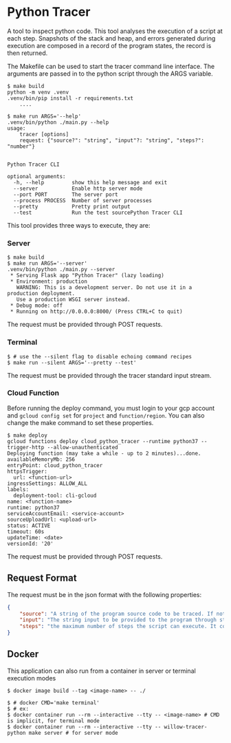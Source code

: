 # Python Tracer

A tool to inspect python code.
This tool analyses the execution of a script at each step.
Snapshots of the stack and heap, and errors generated during execution are composed in a record of the program states, the record is then returned.

The Makefile can be used to start the tracer command line interface.
The arguments are passed in to the python script through the ARGS variable.

```shell
$ make build
python -m venv .venv
.venv/bin/pip install -r requirements.txt
    ....

$ make run ARGS='--help'
.venv/bin/python ./main.py --help
usage:
    tracer [options]
    request: {"source?": "string", "input"?: "string", "steps?": "number"}


Python Tracer CLI

optional arguments:
  -h, --help         show this help message and exit
  --server           Enable http server mode
  --port PORT        The server port
  --process PROCESS  Number of server processes
  --pretty           Pretty print output
  --test             Run the test sourcePython Tracer CLI

```

This tool provides three ways to execute, they are:

### Server

```shell
$ make build
$ make run ARGS='--server'
.venv/bin/python ./main.py --server
 * Serving Flask app "Python Tracer" (lazy loading)
 * Environment: production
   WARNING: This is a development server. Do not use it in a production deployment.
   Use a production WSGI server instead.
 * Debug mode: off
 * Running on http://0.0.0.0:8000/ (Press CTRL+C to quit)

```

The request must be provided through POST requests.

### Terminal

```shell
$ # use the --silent flag to disable echoing command recipes
$ make run --silent ARGS='--pretty --test'
```

The request must be provided through the tracer standard input stream.

### Cloud Function

Before running the deploy command, you must login to your gcp account and `gcloud config set` for `project` and `function/region`.
You can also change the make command to set these properties.

```shell
$ make deploy
gcloud functions deploy cloud_python_tracer --runtime python37 --trigger-http --allow-unauthenticated
Deploying function (may take a while - up to 2 minutes)...done.
availableMemoryMb: 256
entryPoint: cloud_python_tracer
httpsTrigger:
  url: <function-url>
ingressSettings: ALLOW_ALL
labels:
  deployment-tool: cli-gcloud
name: <function-name>
runtime: python37
serviceAccountEmail: <service-account>
sourceUploadUrl: <upload-url>
status: ACTIVE
timeout: 60s
updateTime: <date>
versionId: '20'
```

The request must be provided through POST requests.


## Request Format

The request must be in the json format with the following properties:

```json
{
    "source": "A string of the program source code to be traced. If not provided, the tracer will use an empty string.",
    "input": "The string input to be provided to the program through stdin. It is optional, but the program might raise an EOFError if not enough input is provided.",
    "steps": "the maximum number of steps the script can execute. It considers only steps in the provided script, API calls from other modules are not counted."
}
```

## Docker

This application can also run from a container in server or terminal execution modes

```shell
$ docker image build --tag <image-name> -- ./

$ # docker CMD='make terminal'
$ # ex:
$ docker container run --rm --interactive --tty -- <image-name> # CMD is implicit, for terminal mode
$ docker container run --rm --interactive --tty -- willow-tracer-python make server # for server mode
```
